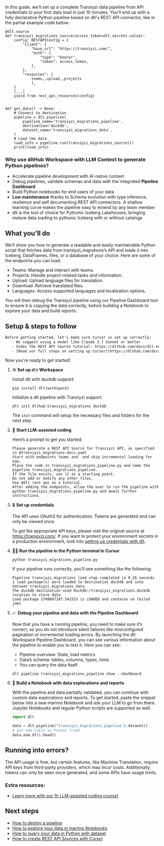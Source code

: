 In this guide, we'll set up a complete Transiyzi data pipeline from API credentials to your first data load in just 10 minutes. You'll end up with a fully declarative Python pipeline based on dlt's REST API connector, like in the partial example code below:

```python-outcome
@dlt.source
def transiyzi_migrations_source(access_token=dlt.secrets.value):
    config: RESTAPIConfig = {
        "client": {
            "base_url": "https://transiyzi.com/",
            "auth": {
                "type": "bearer",
                "token": access_token,
            },
        },
        "resources": [
            teams,,upload,,projects
            ],
    }
    [...]
    yield from rest_api_resources(config)


def get_data() -> None:
    # Connect to destination
    pipeline = dlt.pipeline(
        pipeline_name='transiyzi_migrations_pipeline',
        destination='duckdb',
        dataset_name='transiyzi_migrations_data', 
    )
    # Load the data
    load_info = pipeline.run(transiyzi_migrations_source())
    print(load_info) 
```

### Why use dltHub Workspace with LLM Context to generate Python pipelines?

- Accelerate pipeline development with AI-native context
- Debug pipelines, validate schemas and data with the integrated **Pipeline Dashboard**
- Build Python notebooks for end users of your data
- **Low maintenance** thanks to Schema evolution with type inference, resilience and self documenting REST API connectors. A shallow learning curve makes the pipeline easy to extend by any team member
- dlt is the tool of choice for Pythonic Iceberg Lakehouses, bringing mature data loading to pythonic Iceberg with or without catalogs

## What you’ll do

We’ll show you how to generate a readable and easily maintainable Python script that fetches data from transiyzi_migrations’s API and loads it into Iceberg, DataFrames, files, or a database of your choice. Here are some of the endpoints you can load:

- Teams: Manage and interact with teams.
- Projects: Handle project-related tasks and information.
- Upload: Upload language files for translation.
- Download: Retrieve translated files.
- Languages: Access supported languages and localization options.

You will then debug the Transiyzi pipeline using our Pipeline Dashboard tool to ensure it is copying the data correctly, before building a Notebook to explore your data and build reports.

## Setup & steps to follow

```default
Before getting started, let's make sure Cursor is set up correctly:
   - We suggest using a model like Claude 3.7 Sonnet or better
   - Index the REST API Source tutorial: https://dlthub.com/docs/dlt-ecosystem/verified-sources/rest_api/ and add it to context as **@dlt rest api**
   - [Read our full steps on setting up Cursor](https://dlthub.com/docs/dlt-ecosystem/llm-tooling/cursor-restapi#23-configuring-cursor-with-documentation)
```

Now you're ready to get started!

1. ⚙️ **Set up `dlt` Workspace**
    
    Install dlt with duckdb support:
    ```shell
    pip install dlt[workspace]
    ```

    Initialize a dlt pipeline with Transiyzi support.
    ```shell
    dlt init dlthub:transiyzi_migrations duckdb
    ```

    The `init` command will setup the necessary files and folders for the next step.
    
2. 🤠 **Start LLM-assisted coding**
    
    Here’s a prompt to get you started:
    
    ```prompt
    Please generate a REST API Source for Transiyzi API, as specified in @transiyzi_migrations-docs.yaml 
    Start with endpoints teams and  and skip incremental loading for now. 
    Place the code in transiyzi_migrations_pipeline.py and name the pipeline transiyzi_migrations_pipeline. 
    If the file exists, use it as a starting point. 
    Do not add or modify any other files. 
    Use @dlt rest api as a tutorial. 
    After adding the endpoints, allow the user to run the pipeline with python transiyzi_migrations_pipeline.py and await further instructions.
    ```

    
3. 🔒 **Set up credentials** 
    
    The API uses OAuth2 for authentication. Tokens are generated and can only be viewed once.
    
    To get the appropriate API keys, please visit the original source at https://transiyzi.com/.
    If you want to protect your environment secrets in a production environment, look into [setting up credentials with dlt](https://dlthub.com/docs/walkthroughs/add_credentials).
    
4. 🏃‍♀️ **Run the pipeline in the Python terminal in Cursor**
    
    ```shell
    python transiyzi_migrations_pipeline.py
    ```
    
    If your pipeline runs correctly, you’ll see something like the following:
    
    ```shell
    Pipeline transiyzi_migrations load step completed in 0.26 seconds
    1 load package(s) were loaded to destination duckdb and into dataset transiyzi_migrations_data
    The duckdb destination used duckdb:/transiyzi_migrations.duckdb location to store data
    Load package 1749667187.541553 is LOADED and contains no failed jobs
    ```
    
5. 📈 **Debug your pipeline and data with the Pipeline Dashboard**

    Now that you have a running pipeline, you need to make sure it’s correct, so you do not introduce silent failures like misconfigured pagination or incremental loading errors. By launching the dlt Workspace Pipeline Dashboard, you can see various information about the pipeline to enable you to test it. Here you can see:
    - Pipeline overview: State, load metrics
    - Data’s schema: tables, columns, types, hints
    - You can query the data itself
    
    ```shell
    dlt pipeline transiyzi_migrations_pipeline show --dashboard
    ```
    
6. 🐍 **Build a Notebook with data explorations and reports**

    With the pipeline and data partially validated, you can continue with custom data explorations and reports. To get started, paste the snippet below into a new marimo Notebook and ask your LLM to go from there. Jupyter Notebooks and regular Python scripts are supported as well.

    
    ```python
    import dlt

   data = dlt.pipeline("transiyzi_migrations_pipeline").dataset()
   # get eam table as Pandas frame
   data.eam.df().head()
    ```

## Running into errors?

The API usage is free, but certain features, like Machine Translation, require API keys from third-party providers, which may incur costs. Additionally, tokens can only be seen once generated, and some APIs have usage limits.

### Extra resources:

- [Learn more with our 1h LLM-assisted coding course!](https://www.youtube.com/watch?v=GGid70rnJuM)

## Next steps

- [How to deploy a pipeline](https://dlthub.com/docs/walkthroughs/deploy-a-pipeline)
- [How to explore your data in marimo Notebooks](https://dlthub.com/docs/general-usage/dataset-access/marimo)
- [How to query your data in Python with dataset](https://dlthub.com/docs/general-usage/dataset-access/dataset)
- [How to create REST API Sources with Cursor](https://dlthub.com/docs/dlt-ecosystem/llm-tooling/cursor-restapi)